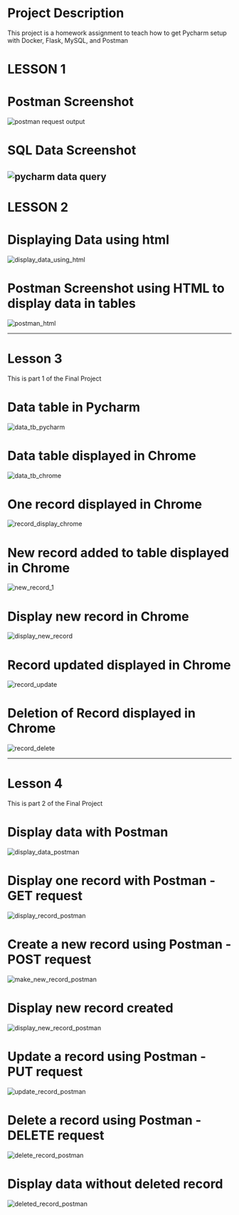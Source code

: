 # Project Description
This project is a homework assignment to teach how to get Pycharm setup with Docker, Flask, MySQL, and Postman
# LESSON 1
# Postman Screenshot 
![postman request output](screenshots/postman.png)
# SQL Data Screenshot
![pycharm data query](screenshots/pycharmSQL.png)
---------------------------------------------------------------
# LESSON 2
# Displaying Data using html
![display_data_using_html](screenshots/displayUsingHTML.png)
# Postman Screenshot using HTML to display data in tables
![postman_html](screenshots/postmanHTML.png)

-----------------------------------------------------------------------

# Lesson 3
This is part 1 of the Final Project
# Data table in Pycharm
![data_tb_pycharm](screenshots/lesson3/data_tb_pycharm.png)
# Data table displayed in Chrome
![data_tb_chrome](screenshots/lesson3/data_tb_chrome.png)
# One record displayed in Chrome
![record_display_chrome](screenshots/lesson3/record_display_chrome.png)
# New record added to table displayed in Chrome
![new_record_1](screenshots/lesson3/new_record1.png)
# Display new record in Chrome
![display_new_record](screenshots/lesson3/new_record_display.png)
# Record updated displayed in Chrome
![record_update](screenshots/lesson3/record_update.png)
# Deletion of Record displayed in Chrome
![record_delete](screenshots/lesson3/record_delete.png)


-----------------------------------------------------------------------

# Lesson 4
This is part 2 of the Final Project
# Display data with Postman
![display_data_postman](screenshots/lesson4/display_data_postman.png)
# Display one record with Postman - GET request
![display_record_postman](screenshots/lesson4/display_record_postman.png)
# Create a new record using Postman - POST request
![make_new_record_postman](screenshots/lesson4/create_record_postman.png)
# Display new record created
![display_new_record_postman](screenshots/lesson4/display_new_record.png)
# Update a record using Postman - PUT request
![update_record_postman](screenshots/lesson4/update_record_postman.png)
# Delete a record using Postman - DELETE request 
![delete_record_postman](screenshots/lesson4/delete_record_1.png)
# Display data without deleted record
![deleted_record_postman](screenshots/lesson4/display_data_without_deleted_record.png)
